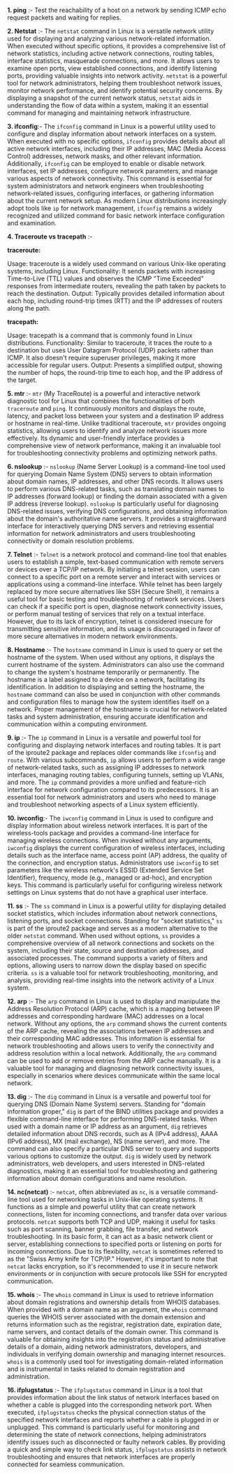 **1. ping** :- Test the reachability of a host on a network by sending ICMP echo request packets and waiting for replies.

**2. Netstat** :- The `netstat` command in Linux is a versatile network utility used for displaying and analyzing various network-related information. When executed without specific options, it provides a comprehensive list of network statistics, including active network connections, routing tables, interface statistics, masquerade connections, and more. It allows users to examine open ports, view established connections, and identify listening ports, providing valuable insights into network activity. `netstat` is a powerful tool for network administrators, helping them troubleshoot network issues, monitor network performance, and identify potential security concerns. By displaying a snapshot of the current network status, `netstat` aids in understanding the flow of data within a system, making it an essential command for managing and maintaining network infrastructure.

**3. ifconfig**:- The `ifconfig` command in Linux is a powerful utility used to configure and display information about network interfaces on a system. When executed with no specific options, `ifconfig` provides details about all active network interfaces, including their IP addresses, MAC (Media Access Control) addresses, network masks, and other relevant information. Additionally, `ifconfig` can be employed to enable or disable network interfaces, set IP addresses, configure network parameters, and manage various aspects of network connectivity. This command is essential for system administrators and network engineers when troubleshooting network-related issues, configuring interfaces, or gathering information about the current network setup. As modern Linux distributions increasingly adopt tools like `ip` for network management, `ifconfig` remains a widely recognized and utilized command for basic network interface configuration and examination.

**4. Traceroute vs tracepath** :-

**traceroute:**

Usage: traceroute is a widely used command on various Unix-like operating systems, including Linux.
Functionality: It sends packets with increasing Time-to-Live (TTL) values and observes the ICMP "Time Exceeded" responses from intermediate routers, revealing the path taken by packets to reach the destination.
Output: Typically provides detailed information about each hop, including round-trip times (RTT) and the IP addresses of routers along the path.

**tracepath:**

Usage: tracepath is a command that is commonly found in Linux distributions.
Functionality: Similar to traceroute, it traces the route to a destination but uses User Datagram Protocol (UDP) packets rather than ICMP. It also doesn't require superuser privileges, making it more accessible for regular users.
Output: Presents a simplified output, showing the number of hops, the round-trip time to each hop, and the IP address of the target.

**5. mtr** :- `mtr` (My TraceRoute) is a powerful and interactive network diagnostic tool for Linux that combines the functionalities of both `traceroute` and `ping`. It continuously monitors and displays the route, latency, and packet loss between your system and a destination IP address or hostname in real-time. Unlike traditional traceroute, `mtr` provides ongoing statistics, allowing users to identify and analyze network issues more effectively. Its dynamic and user-friendly interface provides a comprehensive view of network performance, making it an invaluable tool for troubleshooting connectivity problems and optimizing network paths.

**6. nslookup** :- `nslookup` (Name Server Lookup) is a command-line tool used for querying Domain Name System (DNS) servers to obtain information about domain names, IP addresses, and other DNS records. It allows users to perform various DNS-related tasks, such as translating domain names to IP addresses (forward lookup) or finding the domain associated with a given IP address (reverse lookup). `nslookup` is particularly useful for diagnosing DNS-related issues, verifying DNS configurations, and obtaining information about the domain's authoritative name servers. It provides a straightforward interface for interactively querying DNS servers and retrieving essential information for network administrators and users troubleshooting connectivity or domain resolution problems.

**7. Telnet** :- `Telnet` is a network protocol and command-line tool that enables users to establish a simple, text-based communication with remote servers or devices over a TCP/IP network. By initiating a telnet session, users can connect to a specific port on a remote server and interact with services or applications using a command-line interface. While telnet has been largely replaced by more secure alternatives like SSH (Secure Shell), it remains a useful tool for basic testing and troubleshooting of network services. Users can check if a specific port is open, diagnose network connectivity issues, or perform manual testing of services that rely on a textual interface. However, due to its lack of encryption, telnet is considered insecure for transmitting sensitive information, and its usage is discouraged in favor of more secure alternatives in modern network environments.

**8. Hostname** :- The `hostname` command in Linux is used to query or set the hostname of the system. When used without any options, it displays the current hostname of the system. Administrators can also use the command to change the system's hostname temporarily or permanently. The hostname is a label assigned to a device on a network, facilitating its identification. In addition to displaying and setting the hostname, the `hostname` command can also be used in conjunction with other commands and configuration files to manage how the system identifies itself on a network. Proper management of the hostname is crucial for network-related tasks and system administration, ensuring accurate identification and communication within a computing environment.

**9. ip**  :- The `ip` command in Linux is a versatile and powerful tool for configuring and displaying network interfaces and routing tables. It is part of the iproute2 package and replaces older commands like `ifconfig` and `route`. With various subcommands, `ip` allows users to perform a wide range of network-related tasks, such as assigning IP addresses to network interfaces, managing routing tables, configuring tunnels, setting up VLANs, and more. The `ip` command provides a more unified and feature-rich interface for network configuration compared to its predecessors. It is an essential tool for network administrators and users who need to manage and troubleshoot networking aspects of a Linux system efficiently.

**10. iwconfig**:- The `iwconfig` command in Linux is used to configure and display information about wireless network interfaces. It is part of the wireless-tools package and provides a command-line interface for managing wireless connections. When invoked without any arguments, `iwconfig` displays the current configuration of wireless interfaces, including details such as the interface name, access point (AP) address, the quality of the connection, and encryption status. Administrators use `iwconfig` to set parameters like the wireless network's ESSID (Extended Service Set Identifier), frequency, mode (e.g., managed or ad-hoc), and encryption keys. This command is particularly useful for configuring wireless network settings on Linux systems that do not have a graphical user interface.

**11. ss** :- The `ss` command in Linux is a powerful utility for displaying detailed socket statistics, which includes information about network connections, listening ports, and socket connections. Standing for "socket statistics," `ss` is part of the iproute2 package and serves as a modern alternative to the older `netstat` command. When used without options, `ss` provides a comprehensive overview of all network connections and sockets on the system, including their state, source and destination addresses, and associated processes. The command supports a variety of filters and options, allowing users to narrow down the display based on specific criteria. `ss` is a valuable tool for network troubleshooting, monitoring, and analysis, providing real-time insights into the network activity of a Linux system.

**12. arp**  :- The `arp` command in Linux is used to display and manipulate the Address Resolution Protocol (ARP) cache, which is a mapping between IP addresses and corresponding hardware (MAC) addresses on a local network. Without any options, the `arp` command shows the current contents of the ARP cache, revealing the associations between IP addresses and their corresponding MAC addresses. This information is essential for network troubleshooting and allows users to verify the connectivity and address resolution within a local network. Additionally, the `arp` command can be used to add or remove entries from the ARP cache manually. It is a valuable tool for managing and diagnosing network connectivity issues, especially in scenarios where devices communicate within the same local network.

**13. dig** :- The `dig` command in Linux is a versatile and powerful tool for querying DNS (Domain Name System) servers. Standing for "domain information groper," `dig` is part of the BIND utilities package and provides a flexible command-line interface for performing DNS-related tasks. When used with a domain name or IP address as an argument, `dig` retrieves detailed information about DNS records, such as A (IPv4 address), AAAA (IPv6 address), MX (mail exchange), NS (name server), and more. The command can also specify a particular DNS server to query and supports various options to customize the output. `dig` is widely used by network administrators, web developers, and users interested in DNS-related diagnostics, making it an essential tool for troubleshooting and gathering information about domain configurations and name resolution.

**14. nc(netcat)** :- `netcat`, often abbreviated as `nc`, is a versatile command-line tool used for networking tasks in Unix-like operating systems. It functions as a simple and powerful utility that can create network connections, listen for incoming connections, and transfer data over various protocols. `netcat` supports both TCP and UDP, making it useful for tasks such as port scanning, banner grabbing, file transfer, and network troubleshooting. In its basic form, it can act as a basic network client or server, establishing connections to specified ports or listening on ports for incoming connections. Due to its flexibility, `netcat` is sometimes referred to as the "Swiss Army knife for TCP/IP." However, it's important to note that `netcat` lacks encryption, so it's recommended to use it in secure network environments or in conjunction with secure protocols like SSH for encrypted communication.

**15. whois** :- The `whois` command in Linux is used to retrieve information about domain registrations and ownership details from WHOIS databases. When provided with a domain name as an argument, the `whois` command queries the WHOIS server associated with the domain extension and returns information such as the registrar, registration date, expiration date, name servers, and contact details of the domain owner. This command is valuable for obtaining insights into the registration status and administrative details of a domain, aiding network administrators, developers, and individuals in verifying domain ownership and managing internet resources. `whois` is a commonly used tool for investigating domain-related information and is instrumental in tasks related to domain registration and administration.

**16. ifplugstatus** :- The `ifplugstatus` command in Linux is a tool that provides information about the link status of network interfaces based on whether a cable is plugged into the corresponding network port. When executed, `ifplugstatus` checks the physical connection status of the specified network interfaces and reports whether a cable is plugged in or unplugged. This command is particularly useful for monitoring and determining the state of network connections, helping administrators identify issues such as disconnected or faulty network cables. By providing a quick and simple way to check link status, `ifplugstatus` assists in network troubleshooting and ensures that network interfaces are properly connected for seamless communication.

